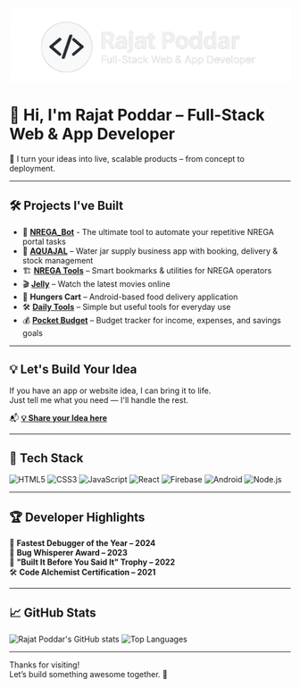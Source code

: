 <p align="center">
  <img src="GitHub-Profile-Banner.PNG" alt="Rajat Poddar Banner" />
</p> 

# 👋 Hi, I'm Rajat Poddar – Full-Stack Web & App Developer

🚀 I turn your ideas into live, scalable products – from concept to deployment.

---

## 🛠️ Projects I've Built


- 🤖 [**NREGA_Bot**](https://nregabot.com) - The ultimate tool to automate your repetitive NREGA portal tasks
- 🌊 [**AQUAJAL**](https://www.aquajal.com) – Water jar supply business app with booking, delivery & stock management  
- 🏗️ [**NREGA Tools**](https://nrega.palojori.in) – Smart bookmarks & utilities for NREGA operators  
- 🎬 [**Jelly**](https://jelly.cabelwala.com) – Watch the latest movies online  
- 🍔 **Hungers Cart** – Android-based food delivery application  
- 🛠️ [**Daily Tools**](https://tools.palojori.in) – Simple but useful tools for everyday use  
- 💰 [**Pocket Budget**](https://pocketbdgt.fun) – Budget tracker for income, expenses, and savings goals  

---

## 💡 Let's Build Your Idea

If you have an app or website idea, I can bring it to life.  
Just tell me what you need — I'll handle the rest.

📬 [**💡 Share your Idea here**](https://wa.me/917250580175)

---

## 🧰 Tech Stack

![HTML5](https://img.shields.io/badge/HTML5-E34F26?style=for-the-badge&logo=html5&logoColor=white)
![CSS3](https://img.shields.io/badge/CSS3-1572B6?style=for-the-badge&logo=css3&logoColor=white)
![JavaScript](https://img.shields.io/badge/JavaScript-F7DF1E?style=for-the-badge&logo=javascript&logoColor=black)
![React](https://img.shields.io/badge/React-20232A?style=for-the-badge&logo=react&logoColor=61DAFB)
![Firebase](https://img.shields.io/badge/Firebase-ffca28?style=for-the-badge&logo=firebase&logoColor=black)
![Android](https://img.shields.io/badge/Android-3DDC84?style=for-the-badge&logo=android&logoColor=white)
![Node.js](https://img.shields.io/badge/Node.js-339933?style=for-the-badge&logo=nodedotjs&logoColor=white)

---

## 🏆 Developer Highlights

🏅 **Fastest Debugger of the Year – 2024**  
🥇 **Bug Whisperer Award – 2023**  
🎯 **"Built It Before You Said It" Trophy – 2022**  
🛠️ **Code Alchemist Certification – 2021**

---

## 📈 GitHub Stats

![Rajat Poddar's GitHub stats](https://github-readme-stats.vercel.app/api?username=Rajatpoddar&show_icons=true&theme=tokyonight)
![Top Languages](https://github-readme-stats.vercel.app/api/top-langs/?username=Rajatpoddar&layout=compact&theme=tokyonight)

---

Thanks for visiting!  
Let’s build something awesome together. 🚀
